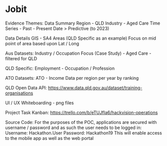 # Jobit

Evidence Themes:
Data Summary
Region -      QLD
Industry -    Aged Care
Time Series - Past - Present Date > Predictive (to 2023)

Data Details
GIS - 
SA4 Areas (QLD Specific as an example)
Focus on mid point of area based upon Lat / Long

Aus Datasets:
Industry / Occupation Focus (Case Study) - Aged Care - filtered for QLD

QLD Specific:
Employment - Occupation / Profession

ATO Datasets:
ATO - Income Data per region per year by ranking

QLD Open Data API:
https://www.data.qld.gov.au/dataset/training-organisations

UI / UX
Whiteboarding - png files

Project Task Kanban:
https://trello.com/b/eTUJfIa6/hackvision-operations

Source Code:
For the purposes of the POC, applications are secured with username / password and as such the user needs to be logged in:
Username: Hackathon.User
Password: Hackathon19
This will enable access to the mobile app as well as the web portal




